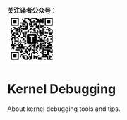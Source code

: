 **关注译者公众号**：
<br/>
<img src='../../../pic/tinylab-wechat.jpg' width='110px'/>
<br/>


# Kernel Debugging

About kernel debugging tools and tips.
